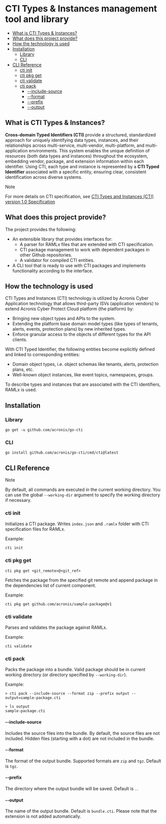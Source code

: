 # CTI Types & Instances management tool and library

- [What is CTI Types \& Instances?](#what-is-cti-types--instances)
- [What does this project provide?](#what-does-this-project-provide)
- [How the technology is used](#how-the-technology-is-used)
- [Installation](#installation)
  - [Library](#library)
  - [CLI](#cli)
- [CLI Reference](#cli-reference)
  - [cti init](#cti-init)
  - [cti pkg get](#cti-pkg-get)
  - [cti validate](#cti-validate)
  - [cti pack](#cti-pack)
    - [--include-source](#--include-source)
    - [--format](#--format)
    - [--prefix](#--prefix)
    - [--output](#--output)


## What is CTI Types & Instances?

**Cross-domain Typed Identifiers (CTI)** provide a structured, standardized approach for uniquely identifying data types, instances, and their relationships across multi-service, multi-vendor, multi-platform, and multi-application environments. This system enables the unique definition of resources (both data types and instances) throughout the ecosystem, embedding vendor, package, and extension information within each identifier. Using CTI, each type and instance is represented by a **CTI Typed Identifier** associated with a specific entity, ensuring clear, consistent identification across diverse systems.

> [!NOTE]
> For more details on CTI specification, see [CTI Types and Instances (CTI) version 1.0 Specification](./cti-spec/SPEC.md)

## What does this project provide?

The project provides the following:

* An extensible library that provides interfaces for:
  * A parser for RAMLx files that are extended with CTI specification.
  * CTI package management to work with dependent packages in other Github repositories.
  * A validator for compiled CTI entities.
* A CLI tool that is ready to use with CTI packages and implements functionality according to the interface.

## How the technology is used

CTI Types and Instances (CTI) technology is utilized by Acronis Cyber Application technology that allows third-party ISVs (application vendors) to extend Acronis Cyber Protect Cloud platform (the platform) by:

* Bringing new object types and APIs to the system.
* Extending the platform base domain model types (like types of tenants, alerts, events, protection plans) by new inherited types.
* Enforce granular access to the objects of different types for the API clients.

With CTI Typed Identifier, the following entities become explicitly defined and linked to corresponding entities:

* Domain object types, i.e. object schemas like tenants, alerts, protection plans, etc.
* Well-known object instances, like event topics, namespaces, groups.

To describe types and instances that are associated with the CTI identifiers, RAMLx is used.

## Installation

### Library

```
go get -u github.com/acronis/go-cti
```

### CLI

```
go install github.com/acronis/go-cti/cmd/cti@latest
```

## CLI Reference

> [!NOTE]
> By default, all commands are executed in the current working directory.
> You can use the global `--working-dir` argument to specify the working directory if necessary.

### cti init

Initializes a CTI package. Writes `index.json` and `.ramlx` folder with CTI specification files for RAMLx.

Example:

```
cti init
```

### cti pkg get

```
cti pkg get <git_remote>@<git_ref>
```

Fetches the package from the specified git remote and append package in the dependencies list of current component.

Example:

```
cti pkg get github.com/acronis/sample-package@v1
```

### cti validate

Parses and validates the package against RAMLx.

Example:

```
cti validate
```

### cti pack

Packs the package into a bundle. Valid package should be in current working directory (or directory specified by `--working-dir`).

Example:


```shell
> cti pack --include-source --format zip --prefix output --output=sample-package.cti

> ls output
sample-package.cti
```

#### --include-source

Includes the source files into the bundle. By default, the source files are not included.
Hidden files (starting with a dot) are not included in the bundle.

#### --format

The format of the output bundle. Supported formats are `zip` and `tgz`. Default is `tgz`.

#### --prefix

The directory where the output bundle will be saved. Default is `.`.

#### --output

The name of the output bundle. Default is `bundle.cti`. Please note that the extension is not added automatically.
